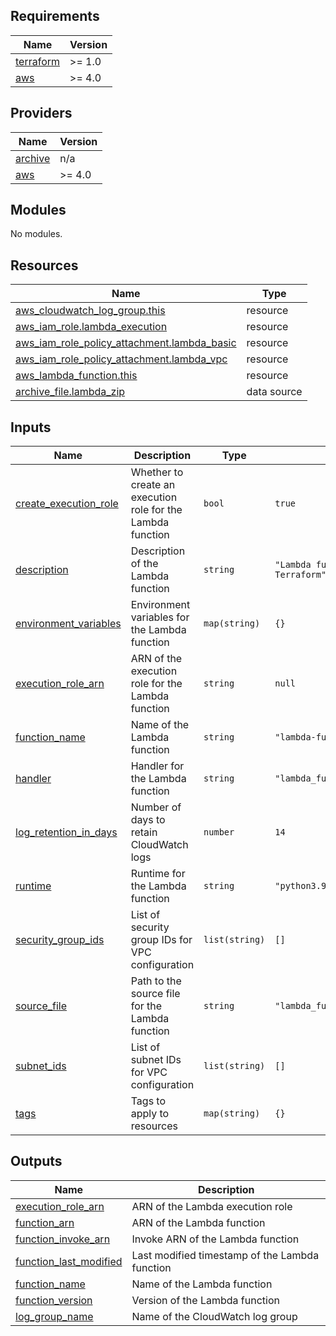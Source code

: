 <!-- BEGIN_TF_DOCS -->
## Requirements

| Name | Version |
|------|---------|
| <a name="requirement_terraform"></a> [terraform](#requirement\_terraform) | >= 1.0 |
| <a name="requirement_aws"></a> [aws](#requirement\_aws) | >= 4.0 |

## Providers

| Name | Version |
|------|---------|
| <a name="provider_archive"></a> [archive](#provider\_archive) | n/a |
| <a name="provider_aws"></a> [aws](#provider\_aws) | >= 4.0 |

## Modules

No modules.

## Resources

| Name | Type |
|------|------|
| [aws_cloudwatch_log_group.this](https://registry.terraform.io/providers/hashicorp/aws/latest/docs/resources/cloudwatch_log_group) | resource |
| [aws_iam_role.lambda_execution](https://registry.terraform.io/providers/hashicorp/aws/latest/docs/resources/iam_role) | resource |
| [aws_iam_role_policy_attachment.lambda_basic](https://registry.terraform.io/providers/hashicorp/aws/latest/docs/resources/iam_role_policy_attachment) | resource |
| [aws_iam_role_policy_attachment.lambda_vpc](https://registry.terraform.io/providers/hashicorp/aws/latest/docs/resources/iam_role_policy_attachment) | resource |
| [aws_lambda_function.this](https://registry.terraform.io/providers/hashicorp/aws/latest/docs/resources/lambda_function) | resource |
| [archive_file.lambda_zip](https://registry.terraform.io/providers/hashicorp/archive/latest/docs/data-sources/file) | data source |

## Inputs

| Name | Description | Type | Default | Required |
|------|-------------|------|---------|:--------:|
| <a name="input_create_execution_role"></a> [create\_execution\_role](#input\_create\_execution\_role) | Whether to create an execution role for the Lambda function | `bool` | `true` | no |
| <a name="input_description"></a> [description](#input\_description) | Description of the Lambda function | `string` | `"Lambda function created by Terraform"` | no |
| <a name="input_environment_variables"></a> [environment\_variables](#input\_environment\_variables) | Environment variables for the Lambda function | `map(string)` | `{}` | no |
| <a name="input_execution_role_arn"></a> [execution\_role\_arn](#input\_execution\_role\_arn) | ARN of the execution role for the Lambda function | `string` | `null` | no |
| <a name="input_function_name"></a> [function\_name](#input\_function\_name) | Name of the Lambda function | `string` | `"lambda-function"` | no |
| <a name="input_handler"></a> [handler](#input\_handler) | Handler for the Lambda function | `string` | `"lambda_function.lambda_handler"` | no |
| <a name="input_log_retention_in_days"></a> [log\_retention\_in\_days](#input\_log\_retention\_in\_days) | Number of days to retain CloudWatch logs | `number` | `14` | no |
| <a name="input_runtime"></a> [runtime](#input\_runtime) | Runtime for the Lambda function | `string` | `"python3.9"` | no |
| <a name="input_security_group_ids"></a> [security\_group\_ids](#input\_security\_group\_ids) | List of security group IDs for VPC configuration | `list(string)` | `[]` | no |
| <a name="input_source_file"></a> [source\_file](#input\_source\_file) | Path to the source file for the Lambda function | `string` | `"lambda_function.py"` | no |
| <a name="input_subnet_ids"></a> [subnet\_ids](#input\_subnet\_ids) | List of subnet IDs for VPC configuration | `list(string)` | `[]` | no |
| <a name="input_tags"></a> [tags](#input\_tags) | Tags to apply to resources | `map(string)` | `{}` | no |

## Outputs

| Name | Description |
|------|-------------|
| <a name="output_execution_role_arn"></a> [execution\_role\_arn](#output\_execution\_role\_arn) | ARN of the Lambda execution role |
| <a name="output_function_arn"></a> [function\_arn](#output\_function\_arn) | ARN of the Lambda function |
| <a name="output_function_invoke_arn"></a> [function\_invoke\_arn](#output\_function\_invoke\_arn) | Invoke ARN of the Lambda function |
| <a name="output_function_last_modified"></a> [function\_last\_modified](#output\_function\_last\_modified) | Last modified timestamp of the Lambda function |
| <a name="output_function_name"></a> [function\_name](#output\_function\_name) | Name of the Lambda function |
| <a name="output_function_version"></a> [function\_version](#output\_function\_version) | Version of the Lambda function |
| <a name="output_log_group_name"></a> [log\_group\_name](#output\_log\_group\_name) | Name of the CloudWatch log group |
<!-- END_TF_DOCS -->